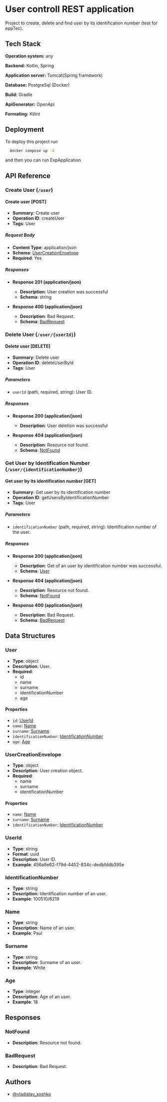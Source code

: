 
# User controll REST application
Project to create, delete and find user by its identification number (test for eppTec).




## Tech Stack

**Operation system:** any 

**Backend:** Kotlin, Spring

**Application server:** Tomcat(Spring framework)

**Database:** PostgreSql (Docker)

**Build:** Gradle

**ApiGenerator:** OpenApi

**Formating:** Ktlint

## Deployment

To deploy this project run

```bash
  docker compose up -d
```
and then you can run ExpApplication


## API Reference

### Create User (`/user`)

#### Create user [POST]

- **Summary**: Create user
- **Operation ID**: createUser
- **Tags**: User

##### Request Body

- **Content Type**: application/json
- **Schema**: [UserCreationEnvelope](#usercreationenvelope)
- **Required**: Yes

##### Responses

- **Response 201 (application/json)**

    - **Description**: User creation was successful
    - **Schema**: string

- **Response 400 (application/json)**

    - **Description**: Bad Request.
    - **Schema**: [BadRequest](#badrequest)

### Delete User (`/user/{userId}`)

#### Delete user [DELETE]

- **Summary**: Delete user
- **Operation ID**: deleteUserById
- **Tags**: User

##### Parameters

- `userId` (path, required, string): User ID.

##### Responses

- **Response 200 (application/json)**

    - **Description**: User deletion was successful

- **Response 404 (application/json)**

    - **Description**: Resource not found.
    - **Schema**: [NotFound](#notfound)
 
### Get User by Identification Number (`/user/{identificationNumber}`)

#### Get user by its identification number [GET]

- **Summary**: Get user by its identification number
- **Operation ID**: getUsersByIdentificationNumber
- **Tags**: User

##### Parameters

- `identificationNumber` (path, required, string): Identification number of the user.

##### Responses

- **Response 200 (application/json)**

    - **Description**: Get of an user by identification number was successful.
    - **Schema**: [User](#user)

- **Response 404 (application/json)**

    - **Description**: Resource not found.
    - **Schema**: [NotFound](#notfound)

- **Response 400 (application/json)**

    - **Description**: Bad Request.
    - **Schema**: [BadRequest](#badrequest)

## Data Structures

### User

- **Type**: object
- **Description**: User.
- **Required**:
  - id
  - name
  - surname
  - identificationNumber
  - age

#### Properties

- `id`: [UserId](#userid)
- `name`: [Name](#name)
- `surname`: [Surname](#surname)
- `identificationNumber`: [IdentificationNumber](#identificationnumber)
- `age`: [Age](#age)

### UserCreationEnvelope

- **Type**: object
- **Description**: User creation object.
- **Required**:
  - name
  - surname
  - identificationNumber

#### Properties

- `name`: [Name](#name)
- `surname`: [Surname](#surname)
- `identificationNumber`: [IdentificationNumber](#identificationnumber)

### UserId

- **Type**: string
- **Format**: uuid
- **Description**: User ID.
- **Example**: 456a8e62-f79d-4452-834c-dedbfddb395e

### IdentificationNumber

- **Type**: string
- **Description**: Identification number of an user.
- **Example**: 100510/6219

### Name

- **Type**: string
- **Description**: Name of an user.
- **Example**: Paul

### Surname

- **Type**: string
- **Description**: Surname of an user.
- **Example**: White

### Age

- **Type**: integer
- **Description**: Age of an user.
- **Example**: 18

## Responses

### NotFound

- **Description**: Resource not found.

### BadRequest

- **Description**: Bad Request.



## Authors

- [@vladislav_soshko](https://github.com/GreenTheSnail)

